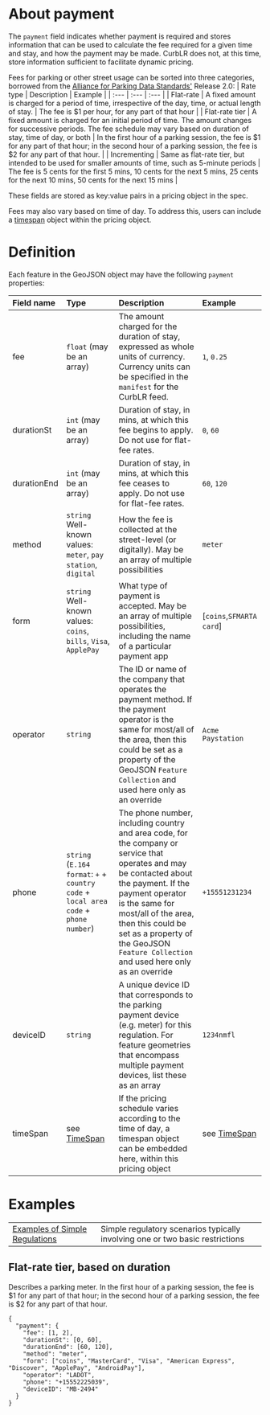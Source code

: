 # About payment

The `payment` field indicates whether payment is required and stores information that can be used to calculate the fee required for a given time and stay, and how the payment may be made. CurbLR does not, at this time, store information sufficient to facilitate dynamic pricing.

Fees for parking or other street usage can be sorted into three categories, borrowed from the [Alliance for Parking Data Standards'](https://www.allianceforparkingdatastandards.org/resources) Release 2.0:
| Rate type | Description | Example |
| :--- | :--- | :--- |
| Flat-rate | A fixed amount is charged for a period of time, irrespective of the day, time, or actual length of stay. | The fee is $1 per hour, for any part of that hour |
| Flat-rate tier | A fixed amount is charged for an initial period of time. The amount changes for successive periods. The fee schedule may vary based on duration of stay, time of day, or both | In the first hour of a parking session, the fee is $1 for any part of that hour; in the second hour of a parking session, the fee is $2 for any part of that hour. |
| Incrementing | Same as flat-rate tier, but intended to be used for smaller amounts of time, such as 5-minute periods | The fee is 5 cents for the first 5 mins, 10 cents for the next 5 mins, 25 cents for the next 10 mins, 50 cents for the next 15 mins |

These fields are stored as key:value pairs in a pricing object in the spec.

Fees may also vary based on time of day. To address this, users can include a [timespan](TimeSpan.md) object within the pricing object.

# Definition
Each feature in the GeoJSON object may have the following `payment` properties:

| Field name | Type | Description | Example |
| :--- | :--- | :--- | :--- |
| fee | `float` (may be an array) | The amount charged for the duration of stay, expressed as whole units of currency. Currency units can be specified in the `manifest` for the CurbLR feed. | `1`, `0.25`
| durationSt | `int` (may be an array) | Duration of stay, in mins, at which this fee begins to apply. Do not use for flat-fee rates. | `0`, `60` |
| durationEnd | `int` (may be an array) |  Duration of stay, in mins, at which this fee ceases to apply. Do not use for flat-fee rates. | `60`, `120` |
| method | `string` Well-known values: `meter`, `pay station`, `digital` | How the fee is collected at the street-level (or digitally). May be an array of multiple possibilities | `meter`
| form | `string` Well-known values: `coins`, `bills`, `Visa`, `ApplePay` | What type of payment is accepted. May be an array of multiple possibilities, including the name of a particular payment app | [`coins`,`SFMARTA card`]
| operator | `string` | The ID or name of the company that operates the payment method. If the payment operator is the same for most/all of the area, then this could be set as a property of the GeoJSON `Feature Collection` and used here only as an override  | `Acme Paystation` |
| phone | `string` (`E.164 format`: `+` + `country code` + `local area code` + `phone number`) | The phone number, including country and area code, for the company or service that operates and may be contacted about the payment. If the payment operator is the same for most/all of the area, then this could be set as a property of the GeoJSON `Feature Collection` and used here only as an override | `+15551231234` |
| deviceID | `string` | A unique device ID that corresponds to the parking payment device (e.g. meter) for this regulation. For feature geometries that encompass multiple payment devices, list these as an array | `1234nmfl`|
| timeSpan | see [TimeSpan](TimeSpan.md) | If the pricing schedule varies according to the time of day, a timespan object can be embedded here, within this pricing object | see [TimeSpan](TimeSpan.md)

# Examples

| | |
| :---- | :---- |
| [Examples of Simple Regulations](examples/simple_examples.md) | Simple regulatory scenarios typically involving one or two basic restrictions  |

## Flat-rate tier, based on duration
Describes a parking meter. In the first hour of a parking session, the fee is $1 for any part of that hour; in the second hour of a parking session, the fee is $2 for any part of that hour.

```
{
  "payment": {
    "fee": [1, 2],
    "durationSt": [0, 60],
    "durationEnd": [60, 120],
    "method": "meter",
    "form": ["coins", "MasterCard", "Visa", "American Express", "Discover", "ApplePay", "AndroidPay"],
    "operator": "LADOT",
    "phone": "+15552225039",
    "deviceID": "MB-2494"
  }
}
```
